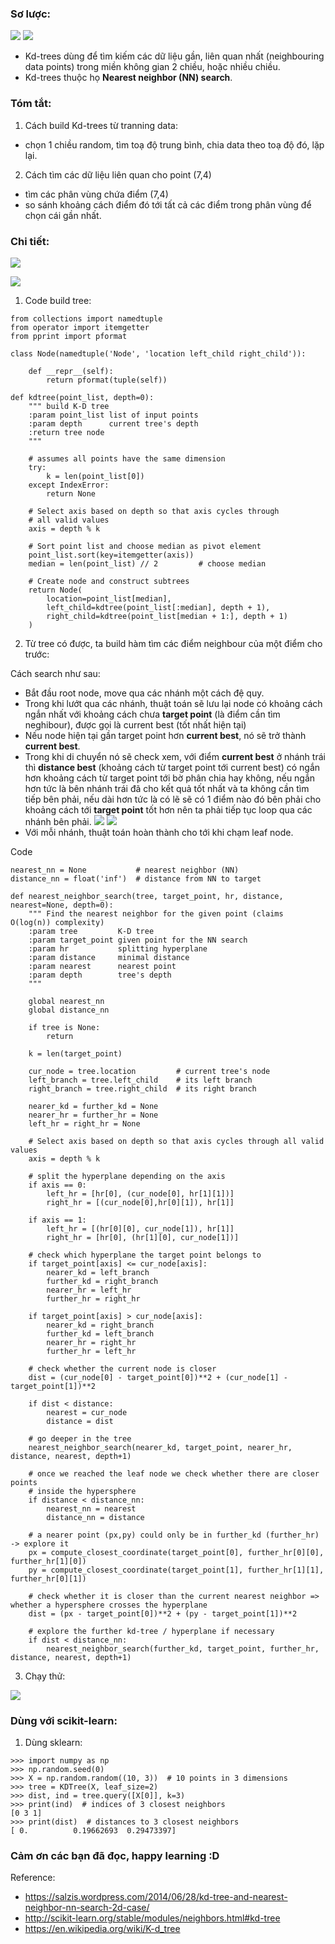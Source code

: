 ### Sơ lược:
![](https://images.viblo.asia/b3abf531-2cae-46f8-9ada-435a195c89ab.png)
![](https://images.viblo.asia/0d821119-6fcf-4580-8e1c-647047ae67b3.png)
- Kd-trees dùng để tìm kiếm các dữ liệu gần, liên quan nhất (neighbouring data points) trong miền không gian 2 chiều, hoặc nhiều chiều.
- Kd-trees thuộc họ **Nearest neighbor (NN) search**.

### Tóm tắt:
1) Cách build Kd-trees từ tranning data:
- chọn 1 chiều random, tìm toạ độ trung bình, chia data theo toạ độ đó, lặp lại.
2) Cách tìm các dữ liệu liên quan cho point (7,4)
- tìm các phân vùng chứa điểm (7,4)
- so sánh khoảng cách điểm đó tới tất cả các điểm trong phân vùng để chọn cái gần nhất.

### Chi tiết:
![](https://images.viblo.asia/201d7d1f-7476-497f-ab1c-2a6bb04570ed.png)

![](https://images.viblo.asia/660eff70-71c8-4845-835f-679682acde74.png)

1) Code build tree:
````
from collections import namedtuple
from operator import itemgetter
from pprint import pformat
 
class Node(namedtuple('Node', 'location left_child right_child')):
 
    def __repr__(self):
        return pformat(tuple(self))
 
def kdtree(point_list, depth=0):
    """ build K-D tree
    :param point_list list of input points
    :param depth      current tree's depth
    :return tree node
    """
 
    # assumes all points have the same dimension
    try:
        k = len(point_list[0])
    except IndexError:
        return None
 
    # Select axis based on depth so that axis cycles through
    # all valid values
    axis = depth % k
 
    # Sort point list and choose median as pivot element
    point_list.sort(key=itemgetter(axis))
    median = len(point_list) // 2         # choose median
 
    # Create node and construct subtrees
    return Node(
        location=point_list[median],
        left_child=kdtree(point_list[:median], depth + 1),
        right_child=kdtree(point_list[median + 1:], depth + 1)
    )
````

2) Từ tree có được, ta build hàm tìm các điểm neighbour của một điểm cho trước:

Cách search như sau:
- Bắt đầu root node, move qua các nhánh một cách đệ quy.
- Trong khi lướt qua các nhánh, thuật toán sẽ lưu lại node có khoảng cách ngắn nhất với khoảng cách chưa **target point** (là điểm cần tìm neghibour), được gọi là current best (tốt nhất hiện tại)
- Nếu node hiện tại gần target point hơn **current best**, nó sẽ trở thành **current best**.
- Trong khi di chuyển nó sẽ check xem, với điểm **current best** ở nhánh trái thì **distance best** (khoảng cách từ target point tới current best) có ngắn hơn khoảng cách từ target point tới bờ phân chia hay không, nếu ngắn hơn tức là bên nhánh trái đã cho kết quả tốt nhất và ta không cần tìm tiếp bên phải, nếu dài hơn tức là có lẽ sẽ có 1 điểm nào đó bên phải cho khoảng cách tới **target point** tốt hơn nên ta phải tiếp tục loop qua các nhánh bên phải.
![](https://images.viblo.asia/0efdd71a-f1c6-4933-84b1-ec98c80d3f0d.png)
![](https://images.viblo.asia/ad748daf-18c6-42df-818e-f24cd5d554b2.png)
- Với mỗi nhánh, thuật toán hoàn thành cho tới khi chạm leaf node.

Code 
````
nearest_nn = None           # nearest neighbor (NN)
distance_nn = float('inf')  # distance from NN to target
 
def nearest_neighbor_search(tree, target_point, hr, distance, nearest=None, depth=0):
    """ Find the nearest neighbor for the given point (claims O(log(n)) complexity)
    :param tree         K-D tree
    :param target_point given point for the NN search
    :param hr           splitting hyperplane
    :param distance     minimal distance
    :param nearest      nearest point
    :param depth        tree's depth
    """
 
    global nearest_nn
    global distance_nn
 
    if tree is None:
        return
 
    k = len(target_point)
 
    cur_node = tree.location         # current tree's node
    left_branch = tree.left_child    # its left branch
    right_branch = tree.right_child  # its right branch
 
    nearer_kd = further_kd = None
    nearer_hr = further_hr = None
    left_hr = right_hr = None
 
    # Select axis based on depth so that axis cycles through all valid values
    axis = depth % k
 
    # split the hyperplane depending on the axis
    if axis == 0:
        left_hr = [hr[0], (cur_node[0], hr[1][1])]
        right_hr = [(cur_node[0],hr[0][1]), hr[1]]
 
    if axis == 1:
        left_hr = [(hr[0][0], cur_node[1]), hr[1]]
        right_hr = [hr[0], (hr[1][0], cur_node[1])]
 
    # check which hyperplane the target point belongs to
    if target_point[axis] <= cur_node[axis]:
        nearer_kd = left_branch
        further_kd = right_branch
        nearer_hr = left_hr
        further_hr = right_hr
 
    if target_point[axis] > cur_node[axis]:
        nearer_kd = right_branch
        further_kd = left_branch
        nearer_hr = right_hr
        further_hr = left_hr
 
    # check whether the current node is closer
    dist = (cur_node[0] - target_point[0])**2 + (cur_node[1] - target_point[1])**2
 
    if dist < distance:
        nearest = cur_node
        distance = dist
 
    # go deeper in the tree
    nearest_neighbor_search(nearer_kd, target_point, nearer_hr, distance, nearest, depth+1)
 
    # once we reached the leaf node we check whether there are closer points
    # inside the hypersphere
    if distance < distance_nn:
        nearest_nn = nearest
        distance_nn = distance
 
    # a nearer point (px,py) could only be in further_kd (further_hr) -> explore it
    px = compute_closest_coordinate(target_point[0], further_hr[0][0], further_hr[1][0])
    py = compute_closest_coordinate(target_point[1], further_hr[1][1], further_hr[0][1])
 
    # check whether it is closer than the current nearest neighbor => whether a hypersphere crosses the hyperplane
    dist = (px - target_point[0])**2 + (py - target_point[1])**2
 
    # explore the further kd-tree / hyperplane if necessary
    if dist < distance_nn:
        nearest_neighbor_search(further_kd, target_point, further_hr, distance, nearest, depth+1)
````

3) Chạy thử:

![](https://images.viblo.asia/a756ed27-92ba-4e2f-b4d1-0eaea4d7f5ad.png)

### Dùng với scikit-learn:
1) Dùng sklearn:
```
>>> import numpy as np
>>> np.random.seed(0)
>>> X = np.random.random((10, 3))  # 10 points in 3 dimensions
>>> tree = KDTree(X, leaf_size=2)              
>>> dist, ind = tree.query([X[0]], k=3)                
>>> print(ind)  # indices of 3 closest neighbors
[0 3 1]
>>> print(dist)  # distances to 3 closest neighbors
[ 0.          0.19662693  0.29473397]

```

### Cảm ơn các bạn đã đọc, happy learning :D

Reference:
- https://salzis.wordpress.com/2014/06/28/kd-tree-and-nearest-neighbor-nn-search-2d-case/
- http://scikit-learn.org/stable/modules/neighbors.html#kd-tree
- https://en.wikipedia.org/wiki/K-d_tree